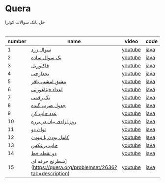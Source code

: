 # Quera
حل بانک سوالات کوئرا

#

| number | name | video | code |
|-------|-----|------------|---------|
|   1    | [سوال زرد](https://quera.org/problemset/3537) | [youtube](لینک-ویدیو) | [java](https://github.com/snoou/Quera/blob/main/%D8%B3%D9%88%D8%A7%D9%84%20%D8%B2%D8%B1%D8%AF/Main.java) |
|   2    | [یک سوال ساده ](https://quera.org/problemset/2885) | [youtube](لینک-ویدیو) | [java](https://github.com/snoou/Quera/blob/main/%D8%B3%D9%88%D8%A7%D9%84%20%D8%B2%D8%B1%D8%AF/Main.java) |
|   3    | [فاکتوریل](https://quera.org/problemset/589?tab=description) | [youtube](لینک-ویدیو) | [java](https://github.com/snoou/Quera/blob/main/%D9%81%D8%A7%DA%A9%D8%AA%D9%88%D8%B1%DB%8C%D9%84/Main.java) |
|   4    | [یخدارچی](https://quera.org/problemset/3429?tab=description) | [youtube](لینک-ویدیو) | [java](https://github.com/snoou/Quera/blob/main/%DB%8C%D8%AE%D8%AF%D8%A7%D8%B1%DA%86%DB%8C/Main.java) |
|   5    | [مشق امشب باقر](https://quera.org/problemset/10230?tab=description) | [youtube](لینک-ویدیو) | [java](https://github.com/snoou/Quera/blob/main/%D9%85%D8%B4%D9%82%20%D8%A7%D9%85%D8%B4%D8%A8%20%D8%A8%D8%A7%D9%82%D8%B1/Main.java) |
|   6    | [اعداد فیثاغورثی](https://quera.org/problemset/280?tab=description) | [youtube](لینک-ویدیو) | [java](https://github.com/snoou/Quera/blob/main/%D8%A7%D8%B9%D8%AF%D8%A7%D8%AF%20%D9%81%DB%8C%D8%AB%D8%A7%D8%BA%D9%88%D8%B1%D8%AB%DB%8C/Main.java)|
|   7    | [تک رقمی](https://quera.org/problemset/3539?tab=description) | [youtube](لینک-ویدیو) | [java](https://github.com/snoou/Quera/blob/main/%D8%AA%DA%A9%20%D8%B1%D9%82%D9%85%DB%8C/Main.java)|
|   8    | [جدول ضرب گنده](https://quera.org/problemset/3409?tab=description) | [youtube](لینک-ویدیو) | [java](https://github.com/snoou/Quera/blob/main/%D8%AC%D8%AF%D9%88%D9%84%20%D8%B6%D8%B1%D8%A8%20%DA%AF%D9%86%D8%AF%D9%87/Main.java)|
|   9    | [عدد چاپ کن ](https://quera.org/problemset/9774?tab=description) | [youtube](لینک-ویدیو) | [java](https://github.com/snoou/Quera/blob/main/%D8%B9%D8%AF%D8%AF%20%DA%86%D8%A7%D9%BE%20%DA%A9%D9%86/m.java)|
|   10    | [روز ازادی بیان در برره ](https://quera.org/problemset/10162?tab=description) | [youtube](لینک-ویدیو) | [java](https://github.com/snoou/Quera/blob/main/%D8%B1%D9%88%D8%B2%20%D8%A2%D8%B2%D8%A7%D8%AF%DB%8C%20%D8%A8%DB%8C%D8%A7%D9%86%20%D8%AF%D8%B1%20%D8%A8%D8%B1%D8%B1%D9%87/Main.java)|
|   11    | [توان دو ](https://quera.org/problemset/616?tab=description) | [youtube](لینک-ویدیو) | [java](https://github.com/snoou/Quera/blob/main/%D8%AA%D9%88%D8%A7%D9%86%20%D8%AF%D9%88/Main.java)|
|   12    | [کامل بودن یا نبودن ](https://quera.org/problemset/282?tab=description) | [youtube](لینک-ویدیو) | [java](https://github.com/snoou/Quera/blob/main/%DA%A9%D8%A7%D9%85%D9%84%20%D8%A8%D9%88%D8%AF%D9%86%20%DB%8C%D8%A7%20%D9%86%D8%A8%D9%88%D8%AF%D9%86/Main.java)|
|   13    | [چاپ برعکس  ](https://quera.org/problemset/3405?tab=description) | [youtube](لینک-ویدیو) | [java](https://github.com/snoou/Quera/blob/main/%DA%86%D8%A7%D9%BE%20%D8%A8%D8%B1%D8%B9%DA%A9%D8%B3/Main.java)|
|   14    | [دو نقطه خط ](https://quera.org/problemset/3414?tab=description) | [youtube](لینک-ویدیو) | [java](https://github.com/snoou/Quera/blob/main/%D8%AF%D9%88%20%D9%86%D9%82%D8%B7%D9%87%20%D8%AE%D8%B7/Main.java)|
|   15    | شطرنج حرفه ای](https://quera.org/problemset/2636?tab=description) | [youtube](لینک-ویدیو) | [java](https://github.com/snoou/Quera/blob/main/%D8%B4%D8%B7%D8%B1%D9%86%D8%AC%20%D8%AD%D8%B1%D9%81%D9%87%20%D8%A7%DB%8C/Main.java)|







